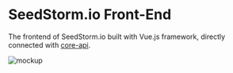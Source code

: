 # SeedStorm.io Front-End

The frontend of SeedStorm.io built with Vue.js framework, directly connected with [core-api](https://github.com/seedstorm-io/core-api).

![mockup](https://user-images.githubusercontent.com/5221349/56460561-c442a880-63a4-11e9-8ab5-f85e0072b243.png)
